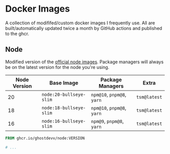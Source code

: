 # Docker Images

A collection of modififed/custom docker images I frequently use. All are built/automatically updated twice a month by GitHub actions and published to the ghcr.

## Node

Modified version of the [official node images](https://hub.docker.com/_/node). Package managers will always be on the latest version for the node you're using.

| Node Version | Base Image              | Package Managers           | Extra        |
| ------------ | ----------------------- | -------------------------- | ------------ |
| 20           | `node:20-bullseye-slim` | `npm@10`, `pnpm@8`, `yarn` | `tsm@latest` |
| 18           | `node:18-bullseye-slim` | `npm@10`, `pnpm@8`, `yarn` | `tsm@latest` |
| 16           | `node:16-bullseye-slim` | `npm@9`, `pnpm@8`, `yarn`  | `tsm@latest` |

```Dockerfile
FROM ghcr.io/ghostdevv/node:VERSION

# ...
```
